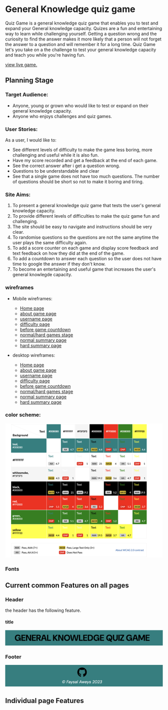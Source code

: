 # **General Knowledge quiz game**

Quiz Game is a general knowledge quiz game that enables you to test and expand your General knowledge capacity. Quizes are a fun and entertaining way to learn while challenging yourself. Getting a question wrong and the curiosity to find the answer makes it more likely that a person will not forget the answer to a question and will remember it for a long time. Quiz Game let's you take on a the challenge to test your general knowledge capacity and teach you while you're having fun. 

[view live game.](https://faysal-ahmed-aweys.github.io/Quiz-Game/)

## **Planning Stage**

### **Target Audience:**

  * Anyone, young or grown who would like to test or expand on their general knowledge capacity. 
  * Anyone who enjoys challenges and quiz games.
  
### **User Stories:**

As a user, I would like to: 
  * See different levels of difficulty to make the game less boring, more challenging and useful while it is also fun. 
  * Have my score recorded and get a feedback at the end of each game. 
  * See the correct answer after i get a question wrong. 
  * Questions to be understandable and clear
  * See that a single game does not have too much questions. The number of questions should be short so not to make it boring and tiring.

### **Site Aims:**

1. To present a general knowledge quiz game that tests the user's general knowledge capacity.
2. To provide different levels of difficulties to make the quiz game fun and challenging. 
3. The site should be easy to navigate and instructions should be very clear.
4. To randomise questions so the questions are not the same anytime the user plays the same difficulty again.
4. To add a score counter on each game and display score feedback and text feedback on how they did at the end of the game. 
5. To add a countdown to answer each question so the user does not have time to google the answer if they don't know.
6. To become an entertaining and useful game that increases the user's general knowlegde capacity.

### **wireframes**

  * Mobile wireframes:
    * [Home page](assets/docs/wireframes/home_page_mobile.png)
    * [about game page](assets/docs/wireframes/about_the_game_mobile.png)
    * [username page](assets/docs/wireframes/username_form_page_mobile.png)
    * [difficulty page](assets/docs/wireframes/difficulty_page_mobile.png)
    * [before game countdown](assets/docs/wireframes/before_game_start_countdown_mobile.png)
    * [normal/hard games stage](assets/docs/wireframes/normal%3Ahard_game_stage_mobile.png)
    * [normal summary page](assets/docs/wireframes/normal_game_summary_page_mobile.png)
    * [hard summary page](assets/docs/wireframes/hard_game_summary_page_mobile.png)

  * desktop wireframes:
    * [Home page](assets/docs/wireframes/home_page_desktop.png)
    * [about game page](assets/docs/wireframes/about_game_desktop.png)
    * [username page](assets/docs/wireframes/username_form_desktop.png)
    * [difficulty page](assets/docs/wireframes/difficulty_page_desktop.png)
    * [before game countdown](assets/docs/wireframes/before_game_start_countdown_desktop.png)
    * [normal/hard games stage](assets/docs/wireframes/normal%3Ahard_game_stage_desktop.png)
    * [normal summary page](assets/docs/wireframes/normal_game_summary_desktop.png)
    * [hard summary page](assets/docs/wireframes/hard_game_summary_desktop.png)

### **color scheme:**

![screenshot showing different colors used on the website](/assets/docs/screenshots/colorscheme.png)

### **Fonts**

## **Current common Features on all pages**

### **Header**
the header has the following feature.

#### **title**
![title](/assets/docs/screenshots/gametitle.png)

### **Footer**

![footer](/assets/docs/screenshots/gamefooter.png)

## **Individual page Features**
